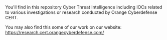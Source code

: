 You'll find in this repository Cyber Threat Intelligence including IOCs related to various investigations or research conducted by Orange Cyberdefense CERT.

You may also find this some of our work on our website: https://research.cert.orangecyberdefense.com/
